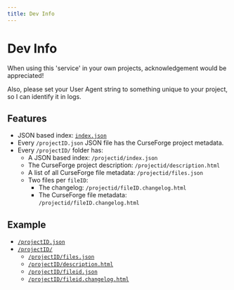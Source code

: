 ```yaml
---
title: Dev Info
---
```


# Dev Info

When using this 'service' in your own projects, acknowledgement would be appreciated!

Also, please set your User Agent string to something unique to your project, so I can identify it in logs.

## Features

- JSON based index: [`index.json`](index.json)
- Every `/projectID.json` JSON file has the CurseForge project metadata.
- Every `/projectID/` folder has:
  - A JSON based index: `/projectid/index.json`
  - The CurseForge project description: `/projectid/description.html`
  - A list of all CurseForge file metadata: `/projectid/files.json`
  - Two files per `fileID`:
    - The changelog: `/projectid/fileID.changelog.html`
    - The CurseForge file metadata: `/projectid/fileID.changelog.html`

## Example

- [`/projectID.json`](/226294.json)
- [`/projectID/`](/226294/)
  - [`/projectID/files.json`](/226294/files.json)
  - [`/projectID/description.html`](/226294/description.html)
  - [`/projectID/fileid.json`](/226294/2222653.json)
  - [`/projectID/fileid.changelog.html`](/226294/2222653.changelog.html)